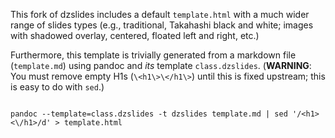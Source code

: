 
This fork of dzslides includes a default `template.html` with a much wider range of slides types (e.g., traditional, Takahashi black and white; images with shadowed overlay, centered, floated left and right, etc.)

Furthermore, this template is trivially generated from a markdown file (`template.md`) using pandoc and *its* template `class.dzslides`. (**WARNING**: You must remove empty H1s (`\<h1\>\</h1\>`) until this is fixed upstream; this is easy to do with `sed`.)

~~~~

pandoc --template=class.dzslides -t dzslides template.md | sed '/<h1><\/h1>/d' > template.html

~~~~
